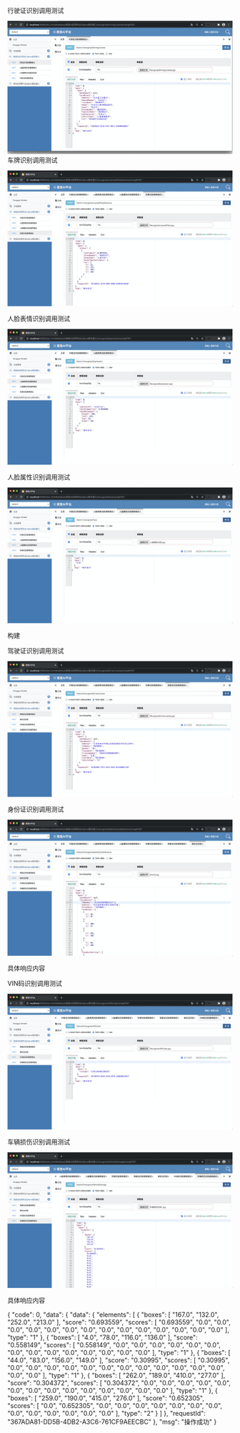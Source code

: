 行驶证识别调用测试

![image-20200927165731456](https://github.com/hdcuican/viapi-demo/blob/master/images/image-20200927165731456.png)
车牌识别调用测试

![image-20200927165933804](https://github.com/hdcuican/viapi-demo/blob/master/images/image-20200927165933804.png)

人脸表情识别调用测试

![image-20200927165814422](https://github.com/hdcuican/viapi-demo/blob/master/images/image-20200927165814422.png)

人脸属性识别调用测试

![image-20200927165850577](https://github.com/hdcuican/viapi-demo/blob/master/images/image-20200927165850577.png)



构建



驾驶证识别调用测试

![image-20200927170104982](https://github.com/hdcuican/viapi-demo/blob/master/images/image-20200927170104982.png)

身份证识别调用测试

![image-20200927170208206](https://github.com/hdcuican/viapi-demo/blob/master/images/image-20200927170208206.png)

具体响应内容



VIN码识别调用测试

![image-20200927170244354](https://github.com/hdcuican/viapi-demo/blob/master/images/image-20200927170244354.png)

车辆损伤识别调用测试



![image-20200927170313935](https://github.com/hdcuican/viapi-demo/blob/master/images/image-20200927170313935.png)

具体响应内容

{
  "code": 0,
  "data": {
    "data": {
      "elements": [
        {
          "boxes": [
            "167.0",
            "132.0",
            "252.0",
            "213.0"
          ],
          "score": "0.693559",
          "scores": [
            "0.693559",
            "0.0",
            "0.0",
            "0.0",
            "0.0",
            "0.0",
            "0.0",
            "0.0",
            "0.0",
            "0.0",
            "0.0",
            "0.0",
            "0.0",
            "0.0",
            "0.0"
          ],
          "type": "1"
        },
        {
          "boxes": [
            "4.0",
            "78.0",
            "116.0",
            "136.0"
          ],
          "score": "0.558149",
          "scores": [
            "0.558149",
            "0.0",
            "0.0",
            "0.0",
            "0.0",
            "0.0",
            "0.0",
            "0.0",
            "0.0",
            "0.0",
            "0.0",
            "0.0",
            "0.0",
            "0.0",
            "0.0"
          ],
          "type": "1"
        },
        {
          "boxes": [
            "44.0",
            "83.0",
            "156.0",
            "149.0"
          ],
          "score": "0.30995",
          "scores": [
            "0.30995",
            "0.0",
            "0.0",
            "0.0",
            "0.0",
            "0.0",
            "0.0",
            "0.0",
            "0.0",
            "0.0",
            "0.0",
            "0.0",
            "0.0",
            "0.0",
            "0.0"
          ],
          "type": "1"
        },
        {
          "boxes": [
            "262.0",
            "189.0",
            "410.0",
            "277.0"
          ],
          "score": "0.304372",
          "scores": [
            "0.304372",
            "0.0",
            "0.0",
            "0.0",
            "0.0",
            "0.0",
            "0.0",
            "0.0",
            "0.0",
            "0.0",
            "0.0",
            "0.0",
            "0.0",
            "0.0",
            "0.0"
          ],
          "type": "1"
        },
        {
          "boxes": [
            "259.0",
            "190.0",
            "415.0",
            "276.0"
          ],
          "score": "0.652305",
          "scores": [
            "0.0",
            "0.652305",
            "0.0",
            "0.0",
            "0.0",
            "0.0",
            "0.0",
            "0.0",
            "0.0",
            "0.0",
            "0.0",
            "0.0",
            "0.0",
            "0.0",
            "0.0"
          ],
          "type": "2"
        }
      ]
    },
    "requestId": "367ADA81-DD5B-4DB2-A3C6-761CF9AEECBC"
  },
  "msg": "操作成功"
}